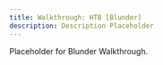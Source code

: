 ```yaml
---
title: Walkthrough: HTB [Blunder]
description: Description Placeholder
---
```


Placeholder for Blunder Walkthrough.
